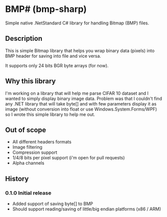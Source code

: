 # BMP# (bmp-sharp)

Simple native .NetStandard C# library for handling Bitmap (BMP) files.

## Description

This is simple Bitmap library that helps you wrap binary data (pixels) into BMP header for saving into file and vice versa.

It supports only 24 bits BGR byte arrays (for now).

## Why this library

I'm working on a library that will help me parse CIFAR 10 dataset and I wanted to simply display binary image data. Problem was that I couldn't find any .NET library that will take byte[] and with few parameters display it as image (without conversion into float or use Windows.System.Forms/WPF) so I wrote this simple library to help me out.

## Out of scope

- All different headers formats
- Image filtering
- Compression support
- 1/4/8 bits per pixel support (i'm open for pull requests)
- Alpha channels

## History

### 0.1.0 Initial release

- Added support of saving byte[] to BMP
- Should support reading/saving of little/big endian platforms (x86 / ARM)
